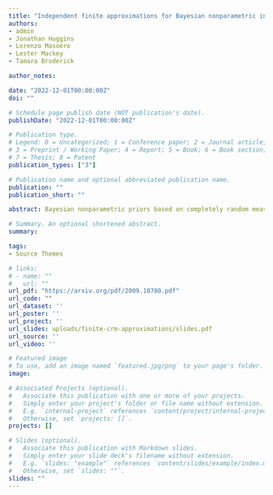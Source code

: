 ```yaml
---
title: "Independent finite approximations for Bayesian nonparametric inference"
authors:
- admin
- Jonathan Huggins
- Lorenzo Masoero
- Lester Mackey
- Tamara Broderick

author_notes:

date: "2022-12-01T00:00:00Z"
doi: ""

# Schedule page publish date (NOT publication's date).
publishDate: "2022-12-01T00:00:00Z"

# Publication type.
# Legend: 0 = Uncategorized; 1 = Conference paper; 2 = Journal article;
# 3 = Preprint / Working Paper; 4 = Report; 5 = Book; 6 = Book section;
# 7 = Thesis; 8 = Patent
publication_types: ["3"]

# Publication name and optional abbreviated publication name.
publication: ""
publication_short: ""

abstract: Bayesian nonparametric priors based on completely random measures (CRMs) offer a flexible modeling approach when the number of latent components in a dataset is unknown. However, managing the infinite dimensionality of CRMs typically requires practitioners to derive ad-hoc algorithms, preventing the use of general-purpose inference methods and often leading to long compute times. We propose a general but explicit recipe to construct a simple finite-dimensional approximation that can replace the infinite-dimensional CRMs. Our independent finite approximation (IFA) is a generalization of important cases that are used in practice. The independence of atom weights in our approximation (i) makes the construction well-suited for parallel and distributed computation and (ii) facilitates more convenient inference schemes. We quantify the approximation error between IFAs and the target nonparametric prior. We compare IFAs with an alternative approximation scheme -- truncated finite approximations (TFAs), where the atom weights are constructed sequentially. We prove that, for worst-case choices of observation likelihoods, TFAs are a more efficient approximation than IFAs. However, in real-data experiments with image denoising and topic modeling, we find that IFAs perform very similarly to TFAs in terms of task-specific accuracy metrics.

# Summary. An optional shortened abstract.
summary: 

tags:
- Source Themes

# links:
# - name: ""
#   url: ""
url_pdf: "https://arxiv.org/pdf/2009.10780.pdf"
url_code: ""
url_dataset: ''
url_poster: ''
url_project: ''
url_slides: uploads/finite-crm-approximations/slides.pdf
url_source: ''
url_video: ''

# Featured image
# To use, add an image named `featured.jpg/png` to your page's folder. 
image:

# Associated Projects (optional).
#   Associate this publication with one or more of your projects.
#   Simply enter your project's folder or file name without extension.
#   E.g. `internal-project` references `content/project/internal-project/index.md`.
#   Otherwise, set `projects: []`.
projects: []

# Slides (optional).
#   Associate this publication with Markdown slides.
#   Simply enter your slide deck's filename without extension.
#   E.g. `slides: "example"` references `content/slides/example/index.md`.
#   Otherwise, set `slides: ""`.
slides: ""
---
```


